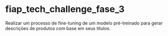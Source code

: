 # fiap_tech_challenge_fase_3
Realizar um processo de fine-tuning de um modelo pré-treinado para gerar descrições de produtos com base em seus títulos.
